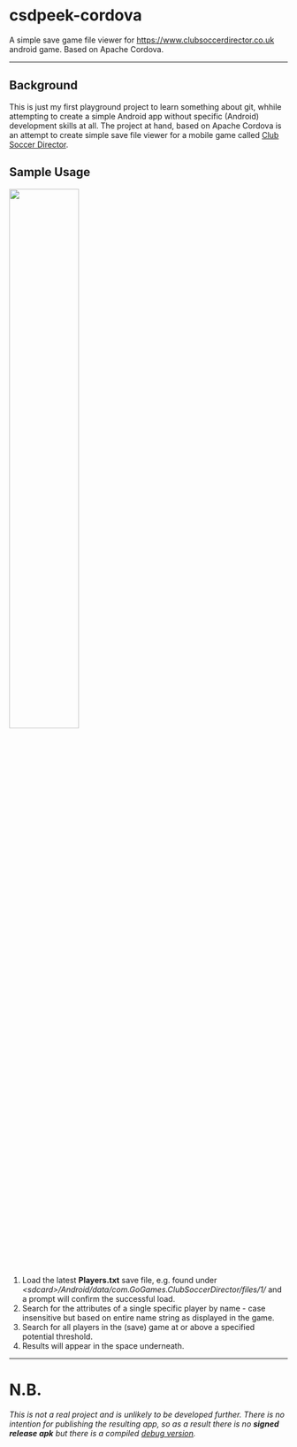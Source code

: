 # csdpeek-cordova
A simple save game file viewer for https://www.clubsoccerdirector.co.uk android game. Based on Apache Cordova.

---
## Background
This is just my first playground project to learn something about git, whhile attempting to create a simple Android app without specific (Android) development skills at all. The project at hand, based on Apache Cordova is an attempt to create simple save file viewer for a mobile game called [Club Soccer Director](https://www.clubsoccerdirector.co.uk).

## Sample Usage
<img src="https://user-images.githubusercontent.com/30338162/36775689-bc38ef2c-1c6b-11e8-94a6-36f1540fc61c.jpg" data-canonical-src="https://user-images.githubusercontent.com/30338162/36775689-bc38ef2c-1c6b-11e8-94a6-36f1540fc61c.jpg" width="50%" height="50%" />

1. Load the latest **Players.txt** save file, e.g. found under *\<sdcard\>/Android/data/com.GoGames.ClubSoccerDirector/files/1/* and a prompt will confirm the successful load.
2. Search for the attributes of a single specific player by name - case insensitive but based on entire name string as displayed in the game.
3. Search for all players in the (save) game at or above a specified potential threshold.
4. Results will appear in the space underneath.

---
# N.B.
*This is not a real project and is unlikely to be developed further. There is no intention for publishing the resulting app, so as a result there is no **signed release apk** but there is a compiled [debug version](../master/platforms/android/app/build/outputs/apk/debug/).*

